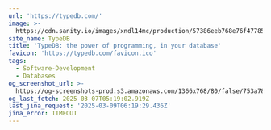 ```yaml
---
url: 'https://typedb.com/'
image: >-
  https://cdn.sanity.io/images/xndl14mc/production/57386eeb768e76f477854101fd8a8abf1677138a-3316x1850.png
site_name: TypeDB
title: 'TypeDB: the power of programming, in your database'
favicon: 'https://typedb.com/favicon.ico'
tags:
  - Software-Development
  - Databases
og_screenshot_url: >-
  https://og-screenshots-prod.s3.amazonaws.com/1366x768/80/false/753a78d883a550fd8b8cb2f5ee4c711bc6b2e81f1e7b8e12ad9ce56dcdae344a.jpeg
og_last_fetch: 2025-03-07T05:19:02.919Z
last_jina_request: '2025-03-09T06:19:29.436Z'
jina_error: TIMEOUT
---
```


